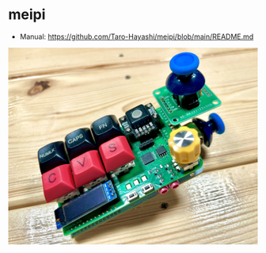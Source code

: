 
# meipi
- Manual: https://github.com/Taro-Hayashi/meipi/blob/main/README.md
  
![](https://github.com/Taro-Hayashi/meipi/blob/main/img/meipi.jpeg?raw=true)  
